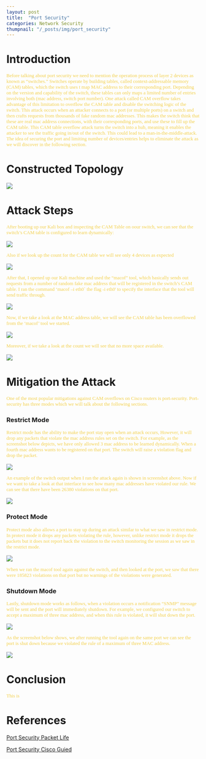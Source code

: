 ```yaml
---
layout: post
title:  "Port Security"
categories: Network Security
thumpnail: "/_posts/img/port_security"
---
```

# **Introduction**
<span style="color: #f2cf4a; font-family: Babas; font-size: 0.9em;"> 
Before talking about port security we need to mention the operation process of layer 2 devices as known as “switches.” Switches operate by building tables, called context-addressable memory (CAM) tables, which the switch uses t map MAC address to their corresponding port. Depending on the version and capability of the switch, these tables can only maps a limited number of entries involving both (mac address, switch port number). One attack called CAM overflow takes advantage of this limitation to overflow the CAM table and disable the switching logic of the switch. This attack occurs when an attacker connects to a port (or multiple ports) on a switch and then crafts requests from thousands of fake random mac addresses. This makes the switch think that these are real mac address connections, with their corresponding ports, and use these to fill up the CAM table. This CAM table overflow attack turns the switch into a hub, meaning it enables the attacker to see the traffic going in/out of the switch. This could lead to a man-in-the-middle-attack. The idea of securing the port and limiting number of devices/entries helps to eliminate the attack as we will discover in the following section.  </span>

#    **Constructed Topology**

<img src="https://raw.githubusercontent.com/0xalamri/layer0/gh-pages/_posts/img/port_security/1.2.png"/>

#  **Attack Steps**
<span style="color: #f2cf4a; font-family: Babas; font-size: 0.9em;">  After booting up our Kali box and inspecting the CAM Table on oour switch, we can see that the switch’s CAM table is configured to learn dynamically:</span>

<img src="https://raw.githubusercontent.com/0xalamri/layer0/gh-pages/_posts/img/port_security/1.3.1.png"  />

<span style="color: #f2cf4a; font-family: Babas; font-size: 0.9em;"> Also if we look up the count for the CAM table we will see only 4 devices as expected </span>
<img src="  " />


<img src="https://raw.githubusercontent.com/0xalamri/layer0/gh-pages/_posts/img/port_security/1.3.2.png"  />

<span style="color: #f2cf4a; font-family: Babas; font-size: 0.9em;"> After that, I opened up our Kali machine and used the “macof” tool, which basically sends out requests from a number of random fake mac address that will be registered in the switch’s CAM table. I ran the command ‘macof –i eth0` the flag -i eth0' to specify the interface that the tool will send traffic through.</span>

<img src="https://raw.githubusercontent.com/0xalamri/layer0/gh-pages/_posts/img/port_security/1.3.3.png" />

<span style="color: #f2cf4a; font-family: Babas; font-size: 0.9em;"> Now, if we take a look at the MAC address table, we will see the CAM table has been overflowed from the ‘macof’ tool we started. </span>

<img src="https://raw.githubusercontent.com/0xalamri/layer0/gh-pages/_posts/img/port_security/1.3.4.png" />


<span style="color: #f2cf4a; font-family: Babas; font-size: 0.9em;"> Moreover, if we take a look at the count we will see that no more space available.</span>

<img src="https://raw.githubusercontent.com/0xalamri/layer0/gh-pages/_posts/img/port_security/1.3.5.png" />

#    **Mitigation the Attack**
<span style="color: #f2cf4a; font-family: Babas; font-size: 0.9em;"> One of the most popular mitigations against CAM overflows on Cisco routers is port-security. Port-security has three modes which we will talk about the following sections. </span>

###          **Restrict Mode**
<span style="color: #f2cf4a; font-family: Babas; font-size: 0.9em;"> Restrict mode has the ability to make the port stay open when an attack occurs, However, it will drop any packets that violate the mac address rules set on the switch.
For example, as the screenshot below depicts, we have only allowed 3 mac address to be learned dynamically. When a fourth mac address wants to be registered on that port. The switch will raise a violation flag and drop the packet. </span>

<img src="https://raw.githubusercontent.com/0xalamri/layer0/gh-pages/_posts/img/port_security/1.4.1.2.png" />

<span style="color: #f2cf4a; font-family: Babas; font-size: 0.9em;"> An example of the switch output when I ran the attack again is shown in screenshot above.
Now if we want to take a look at that interface to see how many mac addresses have violated our rule. We can see that there have been 26380 violations on that port. </span>

<img src="https://raw.githubusercontent.com/0xalamri/layer0/gh-pages/_posts/img/port_security/1.4.1.3.png" />


###       **Protect Mode**
<span style="color: #f2cf4a; font-family: Babas; font-size: 0.9em;"> Protect mode also allows a port to stay up during an attack similar to what we saw in restrict mode. In protect mode it drops any packets violating the rule, however, unlike restrict mode it drops the packets but it does not report back the violation to the switch monitoring the session as we saw in the restrict mode.</span>

<img src="https://raw.githubusercontent.com/0xalamri/layer0/gh-pages/_posts/img/port_security/1.4.2.2.png"  />


<span style="color: #f2cf4a; font-family: Babas; font-size: 0.9em;"> When we ran the macof tool again against the switch, and then looked at the port, we saw that there were 185823 violations on that port but no warnings of the violations were generated. </span>

###         **Shutdown Mode**
<span style="color: #f2cf4a; font-family: Babas; font-size: 0.9em;"> Lastly, shutdown mode works as follows, when a violation occurs a notification “SNMP” message will be sent and the port will immediately shutdown.  For example, we configured our switch to accept a maximum of three mac address, and when this rule is violated, it will shut down the port. </span>


<img src="https://raw.githubusercontent.com/0xalamri/layer0/gh-pages/_posts/img/port_security/1.4.3.1.png"  />

<span style="color: #f2cf4a; font-family: Babas; font-size: 0.9em;"> As the screenshot below shows, we after running the tool again on the same port we can see the port is shut down because we violated the rule of a maximum of three MAC address. </span>


<img src="https://raw.githubusercontent.com/0xalamri/layer0/gh-pages/_posts/img/port_security/1.4.3.2.png"  />


# Conclusion
<span style="color: #f2cf4a; font-family: Babas; font-size: 0.9em;">
This is 
</span >

# References

[Port Security Packet Life](http://packetlife.net/blog/2010/may/3/port-security/)

[Port Security Cisco Guied](https://www.cisco.com/c/en/us/td/docs/switches/lan/catalyst4500/12-2/25ew/configuration/guide/conf/port_sec.html/)


